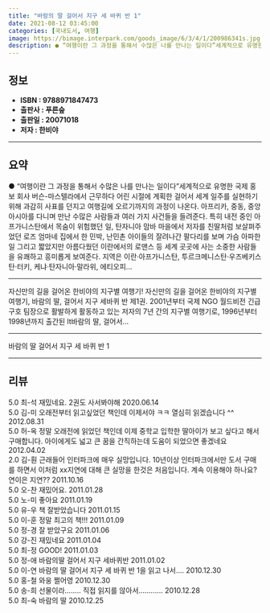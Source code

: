 ```yaml
---
title: "바람의 딸 걸어서 지구 세 바퀴 반 1"
date: 2021-08-12 03:45:00
categories: [국내도서, 여행]
image: https://bimage.interpark.com/goods_image/6/3/4/1/200986341s.jpg
description: ● “여행이란 그 과정을 통해서 수많은 나를 만나는 일이다”세계적으로 유명한 국제 홍보 회사 버슨-마스텔라에서 근무하다 어린 시절에 계획한 걸어서 세계 일주를 실현하기 위해 과감히 사표를 던지고 여행길에 오르기까지의 과정이 나온다. 아프리카, 중동, 중앙아시아를 다니며 만난 수많은 사
---
```


## **정보**

- **ISBN : 9788971847473**
- **출판사 : 푸른숲**
- **출판일 : 20071018**
- **저자 : 한비야**

------



## **요약**

●  “여행이란 그 과정을 통해서 수많은 나를 만나는 일이다”세계적으로 유명한 국제 홍보 회사 버슨-마스텔라에서 근무하다 어린 시절에 계획한 걸어서 세계 일주를 실현하기 위해 과감히 사표를 던지고 여행길에 오르기까지의 과정이 나온다. 아프리카, 중동, 중앙아시아를 다니며 만난 수많은 사람들과 여러 가지 사건들을 들려준다. 특히 내전 중인 아프가니스탄에서 목숨이 위험했던 일, 탄자니아 맘바 마을에서 저자를 친딸처럼 보살펴주었던 로즈 엄마네 집에서 한 민박, 난민촌 아이들의 잘려나간 팔다리를 보며 가슴 아파한 일 그리고 짧았지만 아름다웠던 이란에서의 로맨스 등 세계 곳곳에 사는 소중한 사람들을 유쾌하고 흥미롭게 보여준다. 지역은 이란·아프가니스탄, 투르크메니스탄·우즈베키스탄·터키, 케냐·탄자니아·말라위, 에티오피...

------

자신만의 길을 걸어온 한비야의 지구별 여행기!  자신만의 길을 걸어온 한비야의 지구별 여행기, 바람의 딸, 걸어서 지구 세바퀴 반 제1권.  2001년부터 국제 NGO 월드비전 긴급구호 팀장으로 활발하게 활동하고 있는 저자의 7년 간의 지구별 여행기로, 1996년부터 1998년까지 출간된 lt바람의 딸, 걸어서... 

------


바람의 딸 걸어서 지구 세 바퀴 반 1 

------


## **리뷰** 

5.0 최-석 재밌네요. 2권도 사서봐야해 2020.06.14 <br/>5.0 김-미 오래전부터 읽고싶었던 책인데 이제서야 ㅋㅋ 열심히 읽겠습니다 ^^ 2012.08.31 <br/>5.0 허-옥 정말 오래전에 읽었던 책인데 이제 중학교 입학한 딸아이가 보고 싶다고 해서 구매합니다. 아이에게도 넓고 큰 꿈을 간직하는데 도움이 되었으면 좋겠네요 2012.04.02 <br/>2.0 김-훤 근래들어 인터파크에 매우 실망입니다. 10년이상 인터파크에서만 도서 구매를 하면서 이처럼 xx지연에 대해 큰 실망을 한것은 처음입니다. 계속 이용해야 하나요? 연이은 지연?? 2011.10.16 <br/>5.0 오-찬 재밌어요. 2011.01.28 <br/>5.0 노-미 좋아요 2011.01.19 <br/>5.0 유-우 책 잘받았습니다 2011.01.15 <br/>5.0 이-훈 정말 최고의 책!!! 2011.01.09 <br/>5.0 정-경 잘 받았구요 2011.01.06 <br/>5.0 강-진 재밌네요 2011.01.04 <br/>5.0 최-정 GOOD! 2011.01.03 <br/>5.0 정-애 바람의딸 걸어서 지구 세바퀴반 2011.01.02 <br/>5.0 이-연 바람의 딸 걸어서 지구 세 바퀴 반 1을 읽고 나서.... 2010.12.30 <br/>5.0 홍-철 와웅 쩔어영 2010.12.30 <br/>5.0 송-희 선물이라........ 직접 읽지를 않아서............ 2010.12.28 <br/>5.0 최-숙 바람의 딸 2010.12.25 <br/>